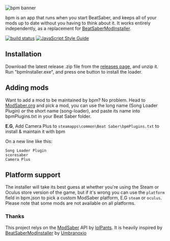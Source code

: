 ![bpm banner](http://overflo.me/random/bpmbanner.png)

bpm is an app that runs when you start BeatSaber, and keeps all of your mods up to date without you having to think about it. It works entirely independently, as a replacement for [BeatSaberModInstaller](https://github.com/Umbranoxio/BeatSaberModInstaller).

[![build status](https://travis-ci.com/Adybo123/bpm.svg?branch=master)](https://travis-ci.com/Adybo123/bpm)
[![JavaScript Style Guide](https://img.shields.io/badge/code_style-standard-brightgreen.svg)](https://standardjs.com)

## Installation

Download the latest release .zip file from the [releases page](https://github.com/Adybo123/BeatSaberFullAuto/releases), and unzip it. Run "bpmInstaller.exe", and press one button to install the loader. 

## Adding mods

Want to add a mod to be maintained by bpm? No problem. Head to [ModSaber.org](https://www.modsaber.org/) and pick a mod, you can use the long name (Song Loader Plugin) *or* the short name (song-loader), and paste its name into bpmPlugins.txt in your Beat Saber folder.

**E.G**, Add Camera Plus to ```steamapps\common\Beat Saber\bpmPlugins.txt``` to install & maintain it with bpm

On a new line like this:
```
Song Loader Plugin
scoresaber
Camera Plus
```

## Platform support

The installer will take its best guess at whether you're using the Steam or Oculus store version of the game, but if it's wrong you can use the ```platform``` field in bpm.json to pick a custom ModSaber platform, E.G ```steam``` or ```oculus```. Please note that some mods are not available on all platforms.


### Thanks

This project relys on the [ModSaber](https://github.com/lolPants/ModSaber) API by [lolPants](https://github.com/lolPants). It is heavily inspired by [BeatSaberModInstaller](https://github.com/Umbranoxio/BeatSaberModInstaller) by [Umbranoxio](https://github.com/Umbranoxio)
